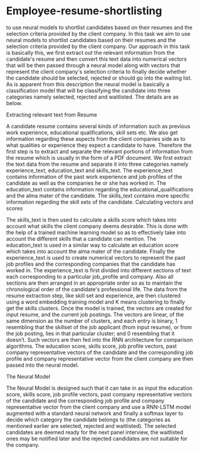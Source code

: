 # Employee-resume-shortlisting
to use neural models to shortlist candidates based on their resumes and the selection criteria provided by the client company.
In this task we aim to use neural models to shortlist candidates based on their resumes and the selection criteria provided by the client company. Our approach in this task is basically this, we first extract out the relevant information from the candidate's resume and then convert this text data into numerical vectors that will be then passed through a neural model along with vectors that represent the client company's selection criteria to finally decide whether the candidate should be selected, rejected or should go into the waiting list. As is apparent from this description the neural model is basically a classification model that will be classifying the candidate into three categories namely selected, rejected and waitlisted. The details are as below.

Extracting relevant text from Resume

A candidate resume contains several kinds of information such as previous work experience, educational qualifications, skill sets etc. We also get information regarding these aspects from the client companies side as to what qualities or experience they expect a candidate to have. Therefore the first step is to extract and separate the relevant portions of information from the resume which is usually in the form of a PDF document. We first extract the text data from the resume and separate it into three categories namely experience_text, education_text and skills_text. The experience_text contains information of the past work experience and job profiles of the candidate as well as the companies he or she has worked in. The education_text contains information regarding the educational_qualifications and the alma mater of the candidate. The skills_text contains more specific information regarding the skill sets of the candidate. 
Calculating vectors and scores

The skills_text is then used to calculate a skills score which takes into account what skills the client company deems desirable. This is done with the help of a trained machine learning model so as to effectively take into account the different skills that a candidate can mention. 
The education_text is used in a similar way to calculate an education score which takes into account the alma mater of the candidate. Finally the experience_text is used to create numerical vectors to represent the past job profiles and the corresponding companies that the candidate has worked in. The experience_text is first divided into different sections of text each corresponding to a particular job_profile and company. Also all sections are then arranged in an appropriate order so as to maintain the chronological order of the candidate's professional life. The data from the resume extraction step, like skill set and experience, are then clustered using a word embedding training model and K means clustering to finally get the skills clusters. Once the model is trained, the vectors are created for input resume, and the current job postings. The vectors are linear, of the same dimension as the number of clusters, and each entry is binary, 1 resembling that the skillset of the job applicant (from input resume), or from the job posting, lies in that particular cluster; and 0 resembling that it doesn’t. Such vectors are then fed into the RNN architecture for comparison algorithms. The education score, skills score, job profile vectors, past company representative vectors of the candidate and the corresponding job profile and company representative vector from the client company are then passed into the neural model. 

The Neural Model

The Neural Model is designed such that it can take in as input the education score, skills score, job profile vectors, past company representative vectors of the candidate and the corresponding job profile and company representative vector from the client company and use a RNN-LSTM model augmented with a standard neural network and finally a softmax layer to decide which category the candidate belongs to (the categories as mentioned earlier are selected, rejected and waitlisted).  The selected candidates are deemed ready for the next panel interview, the waitlisted ones may be notified later and the rejected candidates are not suitable for the company. 
